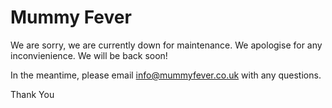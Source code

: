 # Mummy Fever
We are sorry, we are currently down for maintenance. We apologise for any inconvienience. We will be back soon!

In the meantime, please email info@mummyfever.co.uk with any questions.

Thank You
